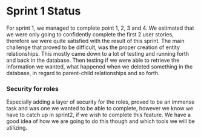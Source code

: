 # Sprint 1 Status

For sprint 1, we managed to complete point 1, 2, 3 and 4. We estimated that
we were only going to confidently complete the first 2 user stories, therefore we
were quite satisfied with the result of this sprint. The main challenge that
proved to be difficult, was the proper creation of entity relationships. This
mostly came down to a lot of testing and running forth and back in the database.
Then testing if we were able to retrieve the information we wanted, what happened
when we deleted something in the database, in regard to parent-child relationships and so forth.


### Security  for roles
Especially adding a layer of security for the roles, proved to be an immense task
and was one we wanted to be able to complete, however we know we have to catch up
in sprint2, if we wish to complete this feature. We have a good idea of how we
are going to do this though and which tools we will be utilizing.
